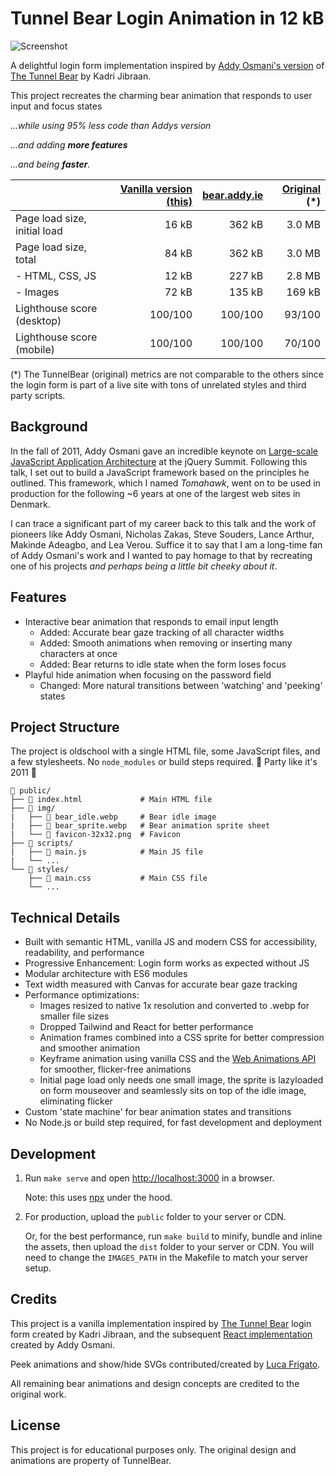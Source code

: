 # Tunnel Bear Login Animation in 12 kB

![Screenshot](https://jensroland.com/projects/bear/screenshot-small.jpg)

A delightful login form implementation inspired by [Addy Osmani's version](https://github.com/addyosmani/tunnel-bear-login) of [The Tunnel Bear](https://www.tunnelbear.com/account/login) by Kadri Jibraan.

This project recreates the charming bear animation that responds to user input and focus states

*...while using 95% less code than Addys version*

*...and adding **more features***

*...and being ***faster***.*

|                              | [Vanilla version (this)](https://jensroland.com/projects/bear/) | [bear.addy.ie](https://bear.addy.ie/) | [Original](https://www.tunnelbear.com/account/login) (*) |
| ---------------------------- | --------------------------------------------: | ------------------------------------: | -------------------------------------------------------: |
| Page load size, initial load |                                         16 kB |                                362 kB |                                                   3.0 MB |
| Page load size, total        |                                         84 kB |                                362 kB |                                                   3.0 MB |
| - HTML, CSS, JS              |                                         12 kB |                                227 kB |                                                   2.8 MB |
| - Images                     |                                         72 kB |                                135 kB |                                                   169 kB |
| Lighthouse score (desktop)   |                                       100/100 |                               100/100 |                                                   93/100 |
| Lighthouse score (mobile)    |                                       100/100 |                               100/100 |                                                   70/100 |

(*) The TunnelBear (original) metrics are not comparable to the others since the login form is part of a live site with tons of unrelated styles and third party scripts.

## Background

In the fall of 2011, Addy Osmani gave an incredible keynote on [Large-scale JavaScript Application Architecture](https://addyosmani.com/blog/large-scale-javascript-application-architecture/) at the jQuery Summit. Following this talk, I set out to build a JavaScript framework based on the principles he outlined. This framework, which I named *Tomahawk*, went on to be used in production for the following ~6 years at one of the largest web sites in Denmark.

I can trace a significant part of my career back to this talk and the work of pioneers like Addy Osmani, Nicholas Zakas, Steve Souders, Lance Arthur, Makinde Adeagbo, and Lea Verou. Suffice it to say that I am a long-time fan of Addy Osmani's work and I wanted to pay homage to that by recreating one of his projects *and perhaps being a little bit cheeky about it*.

## Features

- Interactive bear animation that responds to email input length
  - Added: Accurate bear gaze tracking of all character widths
  - Added: Smooth animations when removing or inserting many characters at once
  - Added: Bear returns to idle state when the form loses focus
- Playful hide animation when focusing on the password field
  - Changed: More natural transitions between 'watching' and 'peeking' states

## Project Structure

The project is oldschool with a single HTML file, some JavaScript files, and a few stylesheets. No `node_modules` or build steps required. 🍾 Party like it's 2011 🍾

```plaintext
📁 public/
├── 📄 index.html             # Main HTML file
├── 📁 img/
|   ├── 🐻 bear_idle.webp     # Bear idle image
|   ├── 🐻 bear_sprite.webp   # Bear animation sprite sheet
|   └── 🐻 favicon-32x32.png  # Favicon
├── 📁 scripts/
|   ├── 📄 main.js            # Main JS file
|   └── ...
└── 📁 styles/
    ├── 📄 main.css           # Main CSS file
    └── ...
```

## Technical Details

- Built with semantic HTML, vanilla JS and modern CSS for accessibility, readability, and performance
- Progressive Enhancement: Login form works as expected without JS
- Modular architecture with ES6 modules
- Text width measured with Canvas for accurate bear gaze tracking
- Performance optimizations:
  - Images resized to native 1x resolution and converted to .webp for smaller file sizes
  - Dropped Tailwind and React for better performance
  - Animation frames combined into a CSS sprite for better compression and smoother animation
  - Keyframe animation using vanilla CSS and the [Web Animations API](https://developer.mozilla.org/en-US/docs/Web/API/Web_Animations_API) for smoother, flicker-free animations
  - Initial page load only needs one small image, the sprite is lazyloaded on form mouseover and seamlessly sits on top of the idle image, eliminating flicker
- Custom 'state machine' for bear animation states and transitions
- No Node.js or build step required, for fast development and deployment

## Development

1. Run `make serve` and open <http://localhost:3000> in a browser.

    Note: this uses [npx](https://docs.npmjs.com/cli/v8/commands/npx) under the hood.

2. For production, upload the `public` folder to your server or CDN.

    Or, for the best performance, run `make build` to minify, bundle and inline the assets, then upload the `dist` folder to your server or CDN. You will need to change the `IMAGES_PATH` in the Makefile to match your server setup.

## Credits

This project is a vanilla implementation inspired by [The Tunnel Bear](https://www.tunnelbear.com/account/login) login form created by Kadri Jibraan, and the subsequent [React implementation](https://github.com/addyosmani/tunnel-bear-login) created by Addy Osmani.

Peek animations and show/hide SVGs contributed/created by [Luca Frigato](https://github.com/FrigaZzz).

All remaining bear animations and design concepts are credited to the original work.

## License

This project is for educational purposes only. The original design and animations are property of TunnelBear.
